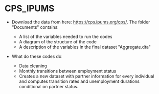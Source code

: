 # CPS_IPUMS

- Download the data from here: https://cps.ipums.org/cps/. The folder "Documents" contains:
    - A list of the variables needed to run the codes
    - A diagram of the structure of the code
    - A description of the variables in the final dataset "Aggregate.dta"

- What do these codes do:
    - Data cleaning
    - Monthly transitions between employment status
    - Creates a new dataset with partner information for every individual and computes transition rates and unemployment durations conditional on partner status.

